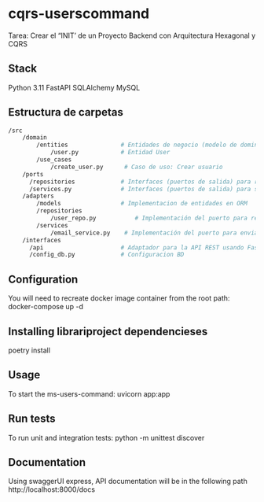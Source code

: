 # cqrs-userscommand
Tarea: Crear el “INIT’ de un Proyecto Backend con Arquitectura Hexagonal
y CQRS

## Stack
Python 3.11
FastAPI
SQLAlchemy
MySQL

## Estructura de carpetas
```bash
/src
    /domain
        /entities               # Entidades de negocio (modelo de dominio)
            /user.py            # Entidad User
        /use_cases
            /create_user.py      # Caso de uso: Crear usuario
    /ports
      /repositories             # Interfaces (puertos de salida) para repositorios
      /services.py              # Interfaces (puertos de salida) para servicios externos
    /adapters
        /models                 # Implementacion de entidades en ORM
        /repositories
            /user_repo.py           # Implementación del puerto para repositorio SQLAlchemy
        /services
            /email_service.py    # Implementación del puerto para enviar emails
    /interfaces
      /api                      # Adaptador para la API REST usando FastAPI
      /config_db.py             # Configuracion BD
```

## Configuration
You will need to recreate docker image container from the root path:
docker-compose up -d

## Installing librariproject dependencieses
poetry install

## Usage
To start the ms-users-command:
uvicorn app:app

## Run tests
To run unit and integration tests:
python -m unittest discover

## Documentation
Using swaggerUI express, API documentation will be in the following path
http://localhost:8000/docs
